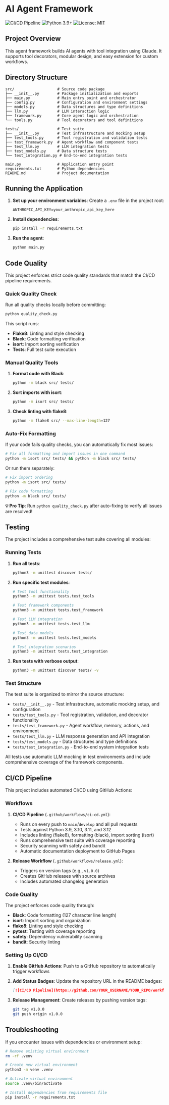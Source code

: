 # AI Agent Framework

[![CI/CD Pipeline](https://github.com/YOUR_USERNAME/agents_tool_decorators/workflows/CI/CD%20Pipeline/badge.svg)](https://github.com/YOUR_USERNAME/agents_tool_decorators/actions)
[![Python 3.9+](https://img.shields.io/badge/python-3.9+-blue.svg)](https://www.python.org/downloads/)
[![License: MIT](https://img.shields.io/badge/License-MIT-yellow.svg)](https://opensource.org/licenses/MIT)

## Project Overview
This agent framework builds AI agents with tool integration using Claude. It supports tool decorators, modular design, and easy extension for custom workflows.

## Directory Structure
```
src/                   # Source code package
├── __init__.py        # Package initialization and exports
├── main.py            # Main entry point and orchestrator
├── config.py          # Configuration and environment settings
├── models.py          # Data structures and type definitions
├── llm.py             # LLM interaction logic
├── framework.py       # Core agent logic and orchestration
└── tools.py           # Tool decorators and tool definitions

tests/                 # Test suite
├── __init__.py        # Test infrastructure and mocking setup
├── test_tools.py      # Tool registration and validation tests
├── test_framework.py  # Agent workflow and component tests
├── test_llm.py        # LLM integration tests
├── test_models.py     # Data structure tests
└── test_integration.py # End-to-end integration tests

main.py                # Application entry point
requirements.txt       # Python dependencies
README.md              # Project documentation
```

## Running the Application

1. **Set up your environment variables**:
   Create a `.env` file in the project root:
   ```
   ANTHROPIC_API_KEY=your_anthropic_api_key_here
   ```

2. **Install dependencies**:
   ```bash
   pip install -r requirements.txt
   ```

3. **Run the agent**:
   ```bash
   python main.py
   ```

## Code Quality

This project enforces strict code quality standards that match the CI/CD pipeline requirements.

### Quick Quality Check

Run all quality checks locally before committing:
```bash
python quality_check.py
```

This script runs:
- **Flake8**: Linting and style checking
- **Black**: Code formatting verification  
- **isort**: Import sorting verification
- **Tests**: Full test suite execution

### Manual Quality Tools

1. **Format code with Black**:
   ```bash
   python -m black src/ tests/
   ```

2. **Sort imports with isort**:
   ```bash
   python -m isort src/ tests/
   ```

3. **Check linting with flake8**:
   ```bash
   python -m flake8 src/ --max-line-length=127
   ```

### Auto-Fix Formatting

If your code fails quality checks, you can automatically fix most issues:

```bash
# Fix all formatting and import issues in one command
python -m isort src/ tests/ && python -m black src/ tests/
```

Or run them separately:

```bash
# Fix import ordering
python -m isort src/ tests/

# Fix code formatting
python -m black src/ tests/
```

**💡 Pro Tip**: Run `python quality_check.py` after auto-fixing to verify all issues are resolved!

## Testing

The project includes a comprehensive test suite covering all modules:

### Running Tests

1. **Run all tests**:
   ```bash
   python3 -m unittest discover tests/
   ```

2. **Run specific test modules**:
   ```bash
   # Test tool functionality
   python3 -m unittest tests.test_tools
   
   # Test framework components
   python3 -m unittest tests.test_framework
   
   # Test LLM integration
   python3 -m unittest tests.test_llm
   
   # Test data models
   python3 -m unittest tests.test_models
   
   # Test integration scenarios
   python3 -m unittest tests.test_integration
   ```

3. **Run tests with verbose output**:
   ```bash
   python3 -m unittest discover tests/ -v
   ```

### Test Structure

The test suite is organized to mirror the source structure:

- `tests/__init__.py` - Test infrastructure, automatic mocking setup, and configuration
- `tests/test_tools.py` - Tool registration, validation, and decorator functionality  
- `tests/test_framework.py` - Agent workflow, memory, actions, and environment
- `tests/test_llm.py` - LLM response generation and API integration
- `tests/test_models.py` - Data structures and type definitions
- `tests/test_integration.py` - End-to-end system integration tests

All tests use automatic LLM mocking in test environments and include comprehensive coverage of the framework components.

## CI/CD Pipeline

This project includes automated CI/CD using GitHub Actions:

### Workflows

1. **CI/CD Pipeline** (`.github/workflows/ci-cd.yml`):
   - Runs on every push to `main`/`develop` and all pull requests
   - Tests against Python 3.9, 3.10, 3.11, and 3.12
   - Includes linting (flake8), formatting (black), import sorting (isort)
   - Runs comprehensive test suite with coverage reporting
   - Security scanning with safety and bandit
   - Automatic documentation deployment to GitHub Pages

2. **Release Workflow** (`.github/workflows/release.yml`):
   - Triggers on version tags (e.g., `v1.0.0`)
   - Creates GitHub releases with source archives
   - Includes automated changelog generation

### Code Quality

The project enforces code quality through:
- **Black**: Code formatting (127 character line length)
- **isort**: Import sorting and organization
- **flake8**: Linting and style checking
- **pytest**: Testing with coverage reporting
- **safety**: Dependency vulnerability scanning
- **bandit**: Security linting

### Setting Up CI/CD

1. **Enable GitHub Actions**: Push to a GitHub repository to automatically trigger workflows

2. **Add Status Badges**: Update the repository URL in the README badges:
   ```markdown
   [![CI/CD Pipeline](https://github.com/YOUR_USERNAME/YOUR_REPO/workflows/CI/CD%20Pipeline/badge.svg)](https://github.com/YOUR_USERNAME/YOUR_REPO/actions)
   ```

3. **Release Management**: Create releases by pushing version tags:
   ```bash
   git tag v1.0.0
   git push origin v1.0.0
   ```

## Troubleshooting

If you encounter issues with dependencies or environment setup:

```bash
# Remove existing virtual environment
rm -rf .venv

# Create new virtual environment
python3 -m venv .venv

# Activate virtual environment
source .venv/bin/activate

# Install dependencies from requirements file
pip install -r requirements.txt
```


